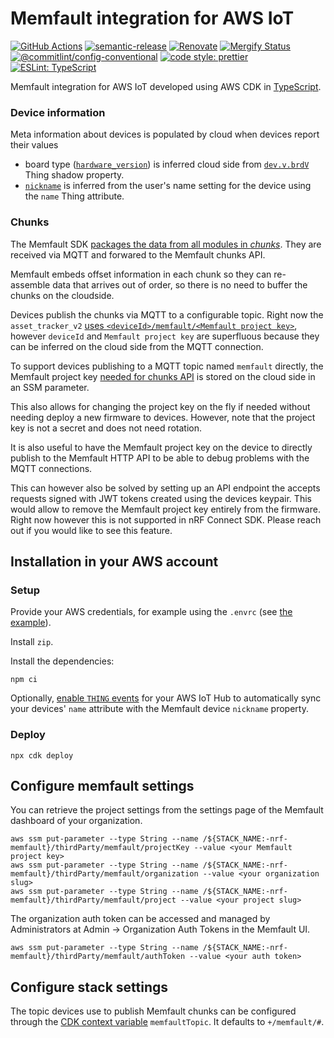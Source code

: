 # Memfault integration for AWS IoT

[![GitHub Actions](https://github.com/NordicSemiconductor/asset-tracker-cloud-memfault-aws-js/workflows/Test%20and%20Release/badge.svg)](https://github.com/NordicSemiconductor/asset-tracker-cloud-memfault-aws-js/actions)
[![semantic-release](https://img.shields.io/badge/%20%20%F0%9F%93%A6%F0%9F%9A%80-semantic--release-e10079.svg)](https://github.com/semantic-release/semantic-release)
[![Renovate](https://img.shields.io/badge/renovate-enabled-brightgreen.svg)](https://renovatebot.com)
[![Mergify Status](https://img.shields.io/endpoint.svg?url=https://api.mergify.com/v1/badges/NordicSemiconductor/asset-tracker-cloud-memfault-aws-js)](https://mergify.io)
[![@commitlint/config-conventional](https://img.shields.io/badge/%40commitlint-config--conventional-brightgreen
)](https://github.com/conventional-changelog/commitlint/tree/master/@commitlint/config-conventional)
[![code style: prettier](https://img.shields.io/badge/code_style-prettier-ff69b4.svg)](https://github.com/prettier/prettier/)
[![ESLint: TypeScript](https://img.shields.io/badge/ESLint-TypeScript-blue.svg)](https://github.com/typescript-eslint/typescript-eslint)

Memfault integration for AWS IoT developed using AWS CDK in
[TypeScript](https://www.typescriptlang.org/).

### Device information

Meta information about devices is populated by cloud when devices report their
values

- board type
  ([`hardware_version`](https://api-docs.memfault.com/#f2acc282-23f9-409b-a99b-41da759b82f9))
  is inferred cloud side from
  [`dev.v.brdV`](https://github.com/NordicSemiconductor/asset-tracker-cloud-docs/blob/84da0a8c790bb789dfbcf43050be4cb5f0e65171/docs/cloud-protocol/state.reported.schema.json#L139-L144)
  Thing shadow property.
- [`nickname`](https://api-docs.memfault.com/#f2acc282-23f9-409b-a99b-41da759b82f9)
  is inferred from the user's name setting for the device using the `name` Thing
  attribute.

### Chunks

The Memfault SDK
[packages the data from all modules in _chunks_](https://docs.memfault.com/docs/mcu/data-from-firmware-to-the-cloud/).
They are received via MQTT and forwared to the Memfault chunks API.

Memfault embeds offset information in each chunk so they can re-assemble data
that arrives out of order, so there is no need to buffer the chunks on the
cloudside.

Devices publish the chunks via MQTT to a configurable topic. Right now the
`asset_tracker_v2`
[uses `<deviceId>/memfault/<Memfault project key>`](https://github.com/nrfconnect/sdk-nrf/blob/5ed65dc037426206b103cc7ce3274de98b6cc93d/applications/asset_tracker_v2/src/cloud/aws_iot_integration.c#L35-L38),
however `deviceId` and `Memfault project key` are superfluous because they can
be inferred on the cloud side from the MQTT connection.

To support devices publishing to a MQTT topic named `memfault` directly, the
Memfault project key
[needed for chunks API](https://api-docs.memfault.com/#a8d3e36f-62f0-4120-9fc6-544ee04f3bb5)
is stored on the cloud side in an SSM parameter.

This also allows for changing the project key on the fly if needed without
needing deploy a new firmware to devices. However, note that the project key is
not a secret and does not need rotation.

It is also useful to have the Memfault project key on the device to directly
publish to the Memfault HTTP API to be able to debug problems with the MQTT
connections.

This can however also be solved by setting up an API endpoint the accepts
requests signed with JWT tokens created using the devices keypair. This would
allow to remove the Memfault project key entirely from the firmware. Right now
however this is not supported in nRF Connect SDK. Please reach out if you would
like to see this feature.

## Installation in your AWS account

### Setup

Provide your AWS credentials, for example using the `.envrc` (see
[the example](./envrc.example)).

Install `zip`.

Install the dependencies:

    npm ci

Optionally,
[enable `THING` events](https://docs.aws.amazon.com/iot/latest/developerguide/iot-events.html#iot-events-enable)
for your AWS IoT Hub to automatically sync your devices' `name` attribute with
the Memfault device `nickname` property.

### Deploy

    npx cdk deploy

## Configure memfault settings

You can retrieve the project settings from the settings page of the Memfault
dashboard of your organization.

    aws ssm put-parameter --type String --name /${STACK_NAME:-nrf-memfault}/thirdParty/memfault/projectKey --value <your Memfault project key>
    aws ssm put-parameter --type String --name /${STACK_NAME:-nrf-memfault}/thirdParty/memfault/organization --value <your organization slug>
    aws ssm put-parameter --type String --name /${STACK_NAME:-nrf-memfault}/thirdParty/memfault/project --value <your project slug>

The organization auth token can be accessed and managed by Administrators at
Admin → Organization Auth Tokens in the Memfault UI.

    aws ssm put-parameter --type String --name /${STACK_NAME:-nrf-memfault}/thirdParty/memfault/authToken --value <your auth token>

## Configure stack settings

The topic devices use to publish Memfault chunks can be configured through the
[CDK context variable](https://docs.aws.amazon.com/cdk/v2/guide/context.html)
`memfaultTopic`. It defaults to `+/memfault/#`.

